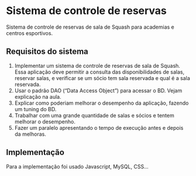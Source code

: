 # Sistema de controle de reservas
Sistema de controle de reservas de sala de Squash para academias e centros esportivos.
## Requisitos do sistema
1. Implementar um sistema de controle de reservas de sala de Squash. Essa aplicação deve permitir a consulta das disponibilidades de salas, reservar salas, e verificar se um sócio tem sala reservada e qual é a sala reservada. 
2. Usar o padrão DAO (“Data Access Object”) para acessar o BD. Vejam explicação na aula.
3. Explicar como poderiam melhorar o desempenho da aplicação, fazendo um tuning do BD.
4. Trabalhar com uma grande quantidade de salas e sócios e tentem melhorar o desempenho.
5. Fazer um paralelo apresentando o tempo de execução antes e depois da melhoras.
## Implementação
Para a implementação foi usado Javascript, MySQL, CSS...
